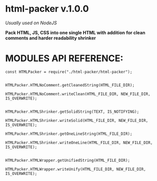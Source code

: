 # html-packer v.1.0.0
*Usually used on NodeJS*

**Pack HTML, JS, CSS into one single HTML with addition**
**for clean comments and harder readability shrinker**

# MODULES API REFERENCE:

```
const HTMLPacker = require("./html-packer/html-packer");


HTMLPacker.HTMLNoComment.getCleanedString(HTML_FILE_DIR);

HTMLPacker.HTMLNoComment.writeClean(HTML_FILE_DIR, NEW_FILE_DIR, IS_OVERWRITE);


HTMLPacker.HTMLShrinker.getSolidString(TEXT, IS_NOTIFYING);

HTMLPacker.HTMLShrinker.writeSolid(HTML_FILE_DIR, NEW_FILE_DIR, IS_OVERWRITE);

HTMLPacker.HTMLShrinker.getOneLineString(HTML_FILE_DIR);

HTMLPacker.HTMLShrinker.writeOneLine(HTML_FILE_DIR, NEW_FILE_DIR, IS_OVERWRITE);


HTMLPacker.HTMLWrapper.getUnifiedString(HTML_FILE_DIR);

HTMLPacker.HTMLWrapper.writeUnify(HTML_FILE_DIR, NEW_FILE_DIR, IS_OVERWRITE);

```